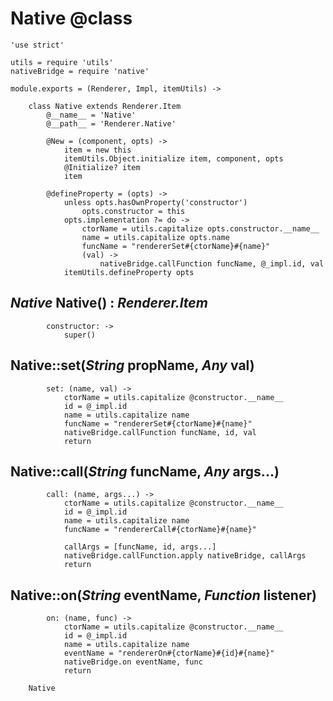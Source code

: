 Native @class
=============

	'use strict'

	utils = require 'utils'
	nativeBridge = require 'native'

	module.exports = (Renderer, Impl, itemUtils) ->

		class Native extends Renderer.Item
			@__name__ = 'Native'
			@__path__ = 'Renderer.Native'

			@New = (component, opts) ->
				item = new this
				itemUtils.Object.initialize item, component, opts
				@Initialize? item
				item

			@defineProperty = (opts) ->
				unless opts.hasOwnProperty('constructor')
					opts.constructor = this
				opts.implementation ?= do ->
					ctorName = utils.capitalize opts.constructor.__name__
					name = utils.capitalize opts.name
					funcName = "rendererSet#{ctorName}#{name}"
					(val) ->
						nativeBridge.callFunction funcName, @_impl.id, val
				itemUtils.defineProperty opts

*Native* Native() : *Renderer.Item*
-----------------------------------

			constructor: ->
				super()

Native::set(*String* propName, *Any* val)
-----------------------------------------

			set: (name, val) ->
				ctorName = utils.capitalize @constructor.__name__
				id = @_impl.id
				name = utils.capitalize name
				funcName = "rendererSet#{ctorName}#{name}"
				nativeBridge.callFunction funcName, id, val
				return

Native::call(*String* funcName, *Any* args...)
----------------------------------------------

			call: (name, args...) ->
				ctorName = utils.capitalize @constructor.__name__
				id = @_impl.id
				name = utils.capitalize name
				funcName = "rendererCall#{ctorName}#{name}"

				callArgs = [funcName, id, args...]
				nativeBridge.callFunction.apply nativeBridge, callArgs
				return

Native::on(*String* eventName, *Function* listener)
---------------------------------------------------

			on: (name, func) ->
				ctorName = utils.capitalize @constructor.__name__
				id = @_impl.id
				name = utils.capitalize name
				eventName = "rendererOn#{ctorName}#{id}#{name}"
				nativeBridge.on eventName, func
				return

		Native
